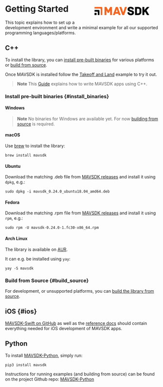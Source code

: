 # Getting Started <div style="float:right; padding:10px; margin-right:20px;"><img src="../../assets/site/sdk_logo_full.png" title="MAVSDK Logo" width="180px"/></div>

This topic explains how to set up a development environment and write a minimal example for all our supported programming languages/platforms.

## C++

To install the library, you can [install pre-built binaries](#install_binaries) for various platforms or [build from source](#build_source).

Once MAVSDK is installed follow the [Takeoff and Land](../examples/takeoff_and_land.md) example to try it out.

> **Note** This [Guide](../guide/README.md) explains how to write MAVSDK apps using C++.

### Install pre-built binaries {#install_binaries}

#### Windows

> **Note** No binaries for Windows are available yet. For now [building from source](#build_source) is required.

#### macOS

Use [brew](https://brew.sh/) to install the library:

```
brew install mavsdk
```

#### Ubuntu

Download the matching .deb file from [MAVSDK releases](https://github.com/mavlink/MAVSDK/releases) and install it using `dpkg`, e.g.:

```
sudo dpkg -i mavsdk_0.24.0_ubuntu18.04_amd64.deb
```

#### Fedora

Download the matching .rpm file from [MAVSDK releases](https://github.com/mavlink/MAVSDK/releases) and install it using `rpm`, e.g.:

```
sudo rpm -U mavsdk-0.24.0-1.fc30-x86_64.rpm
```

#### Arch Linux

The library is available on [AUR](https://aur.archlinux.org/packages/mavsdk/).

It can e.g. be installed using `yay`:

```
yay -S mavsdk
```

### Build from Source {#build_source}

For development, or unsupported platforms, you can [build the library from source](../contributing/build.md).


## iOS {#ios}

[MAVSDK-Swift on GitHub](https://github.com/mavlink/MAVSDK-Swift) as well as the [reference docs](http://dronecode-sdk-swift.s3.eu-central-1.amazonaws.com/docs/master/index.html) should contain everything needed for iOS development of MAVSDK apps.

## Python

To install [MAVSDK-Python](https://github.com/mavlink/MAVSDK-Python#mavsdk-python), simply run:
```
pip3 install mavsdk
```

Instructions for running examples (and building from source) can be found on the project Github repo: [MAVSDK-Python](https://github.com/mavlink/MAVSDK-Python#mavsdk-python)

